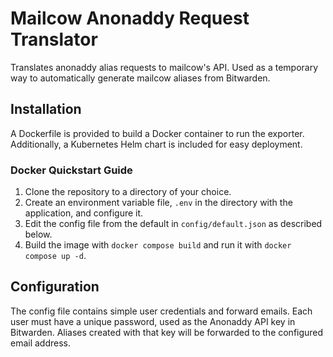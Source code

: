 # Mailcow Anonaddy Request Translator

Translates anonaddy alias requests to mailcow's API. Used as a temporary way to automatically generate mailcow aliases from Bitwarden.

## Installation

A Dockerfile is provided to build a Docker container to run the exporter. Additionally, a Kubernetes Helm chart is included for easy deployment.

### Docker Quickstart Guide

1. Clone the repository to a directory of your choice.
2. Create an environment variable file, `.env` in the directory with the application, and configure it.
3. Edit the config file from the default in `config/default.json` as described below.
4. Build the image with `docker compose build` and run it with `docker compose up -d`.

## Configuration

The config file contains simple user credentials and forward emails. Each user must have a unique password, used as the Anonaddy API key in Bitwarden. Aliases created with that key will be forwarded to the configured email address.
